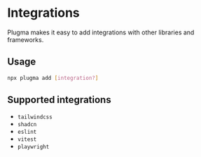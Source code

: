 # Integrations

Plugma makes it easy to add integrations with other libraries and frameworks.

## Usage

```bash
npx plugma add [integration?]
```

## Supported integrations

- `tailwindcss`
- `shadcn`
- `eslint`
- `vitest`
- `playwright`
